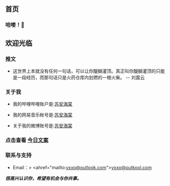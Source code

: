 ## 首页

###  哈喽！🌈
## 欢迎光临


### 推文

- 这世界上本就没有任何一句话，可以让你醍醐灌顶。真正叫你醍醐灌顶的只能是一段经历，而那句话只是火药仓库内划燃的一根火柴。 -- 刘震云


### 关于我

- 我的哔哩哔哩账户是:[苏安海棠](https://b23.tv/yGoXBas)

- 我的网易音乐帐号是:[苏安海棠](https://y.music.163.com/m/user?id=1469851129&dlt=0846&app_version=8.9.20)

- 关于我的微博账号是:[苏安海棠](https://weibo.com/u/6515990299)


### 点击查看 [今日文案](http://m.wufazhuce.com/one/)


### 联系与支持


- Email：> <ahref="mailto:vxxo@outlook.com">vxxo@outkool.com</a> 


**_很高兴认识你，希望有机会与你共事。_**

